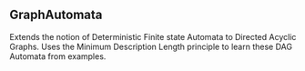 ## GraphAutomata ##

Extends the notion of Deterministic Finite state Automata to Directed Acyclic Graphs.  Uses the Minimum Description Length principle to learn these DAG Automata from examples.